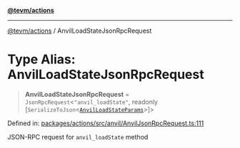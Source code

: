 [**@tevm/actions**](../README.md)

***

[@tevm/actions](../globals.md) / AnvilLoadStateJsonRpcRequest

# Type Alias: AnvilLoadStateJsonRpcRequest

> **AnvilLoadStateJsonRpcRequest** = `JsonRpcRequest`\<`"anvil_loadState"`, readonly \[`SerializeToJson`\<[`AnvilLoadStateParams`](AnvilLoadStateParams.md)\>\]\>

Defined in: [packages/actions/src/anvil/AnvilJsonRpcRequest.ts:111](https://github.com/evmts/tevm-monorepo/blob/main/packages/actions/src/anvil/AnvilJsonRpcRequest.ts#L111)

JSON-RPC request for `anvil_loadState` method
